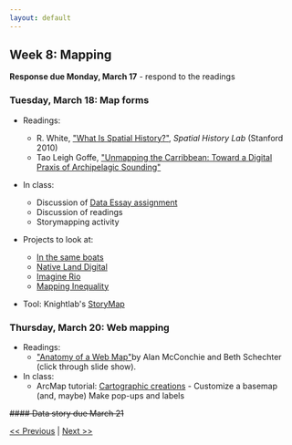 ```yaml
---
layout: default
---
```


## Week 8: Mapping

**Response due Monday, March 17** - respond to the readings

### Tuesday, March 18: Map forms
- Readings:
	- R. White, ["What Is Spatial History?"](https://web.stanford.edu/group/spatialhistory/media/images/publication/what%20is%20spatial%20history%20pub%20020110.pdf), *Spatial History Lab* (Stanford 2010)
	- Tao Leigh Goffe, ["Unmapping the Carribbean: Toward a Digital Praxis of Archipelagic Sounding"](https://archipelagosjournal.org/issue05/goffe-unmapping.html)
- In class:
	- Discussion of [Data Essay assignment](../assignments/data-essay)
	- Discussion of readings
	- Storymapping activity

- Projects to look at:
  - [In the same boats](https://sameboats.org/)
  - [Native Land Digital](https://native-land.ca/)
  - [Imagine Rio](https://www.imaginerio.org/map)
  - [Mapping Inequality](https://dsl.richmond.edu/panorama/redlining/)

- Tool: Knightlab's [StoryMap](https://storymap.knightlab.com/)

### Thursday, March 20: Web mapping

- Readings:
	- ["Anatomy of a Web Map"](https://maptime.io/anatomy-of-a-web-map/#0)by Alan McConchie and Beth Schechter (click through slide show).
- In class:
	- ArcMap tutorial: [Cartographic creations](https://learn.arcgis.com/en/paths/cartographic-creations-with-web-maps/) - Customize a basemap (and, maybe) Make pop-ups and labels

~~#### Data story due March 21~~

[<< Previous](07) | [Next >> ](09)